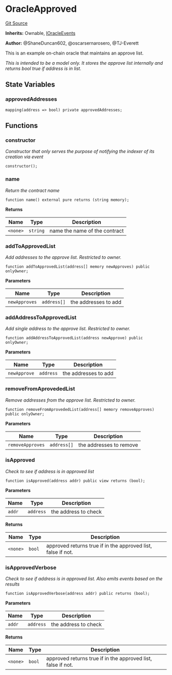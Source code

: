 # OracleApproved
[Git Source](https://github.com/thrackle-io/tron/blob/3cbe4e765eb8a4f99ff305a3831acec21bbc5481/src/example/OracleApproved.sol)

**Inherits:**
Ownable, [IOracleEvents](/src/common/IEvents.sol/interface.IOracleEvents.md)

**Author:**
@ShaneDuncan602, @oscarsernarosero, @TJ-Everett

This is an example on-chain oracle that maintains an approve list.

*This is intended to be a model only. It stores the approve list internally and returns bool true if address is in list.*


## State Variables
### approvedAddresses

```solidity
mapping(address => bool) private approvedAddresses;
```


## Functions
### constructor

*Constructor that only serves the purpose of notifying the indexer of its creation via event*


```solidity
constructor();
```

### name

*Return the contract name*


```solidity
function name() external pure returns (string memory);
```
**Returns**

|Name|Type|Description|
|----|----|-----------|
|`<none>`|`string`|name the name of the contract|


### addToApprovedList

*Add addresses to the approve list. Restricted to owner.*


```solidity
function addToApprovedList(address[] memory newApproves) public onlyOwner;
```
**Parameters**

|Name|Type|Description|
|----|----|-----------|
|`newApproves`|`address[]`|the addresses to add|


### addAddressToApprovedList

*Add single address to the approve list. Restricted to owner.*


```solidity
function addAddressToApprovedList(address newApprove) public onlyOwner;
```
**Parameters**

|Name|Type|Description|
|----|----|-----------|
|`newApprove`|`address`|the addresses to add|


### removeFromAprovededList

*Remove addresses from the approve list. Restricted to owner.*


```solidity
function removeFromAprovededList(address[] memory removeApproves) public onlyOwner;
```
**Parameters**

|Name|Type|Description|
|----|----|-----------|
|`removeApproves`|`address[]`|the addresses to remove|


### isApproved

*Check to see if address is in approved list*


```solidity
function isApproved(address addr) public view returns (bool);
```
**Parameters**

|Name|Type|Description|
|----|----|-----------|
|`addr`|`address`|the address to check|

**Returns**

|Name|Type|Description|
|----|----|-----------|
|`<none>`|`bool`|approved returns true if in the approved list, false if not.|


### isApprovedVerbose

*Check to see if address is in approved list. Also emits events based on the results*


```solidity
function isApprovedVerbose(address addr) public returns (bool);
```
**Parameters**

|Name|Type|Description|
|----|----|-----------|
|`addr`|`address`|the address to check|

**Returns**

|Name|Type|Description|
|----|----|-----------|
|`<none>`|`bool`|approved returns true if in the approved list, false if not.|


